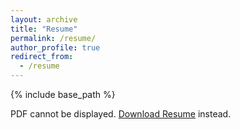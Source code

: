 ```yaml
---
layout: archive
title: "Resume"
permalink: /resume/
author_profile: true
redirect_from:
  - /resume
---
```


{% include base_path %}

<object data="/files/resume.pdf" type="application/pdf" width="100%" height="115">
    <p>PDF cannot be displayed. <a href="/files/resume.pdf">Download Resume</a> instead.</p>
</object>
